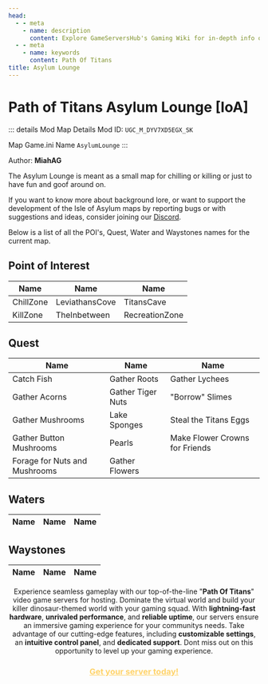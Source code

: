 ```yaml
---
head:
  - - meta
    - name: description
      content: Explore GameServersHub's Gaming Wiki for in-depth info on Path of Titans. Find details on gameplay, features, and updates for the ultimate dino MMO adventure! 
  - - meta
    - name: keywords
      content: Path Of Titans
title: Asylum Lounge
---
```


# Path of Titans Asylum Lounge [IoA]

::: details Mod Map Details
Mod ID: `UGC_M_DYV7XD5EGX_SK`

Map Game.ini Name `AsylumLounge`
:::

Author: **MiahAG**

The Asylum Lounge is meant as a small map for chilling or killing or just to have fun and goof around on.

If you want to know more about background lore, or want to support the development of the Isle of Asylum maps by reporting bugs or with suggestions and ideas, consider joining our [Discord](https://discord.gg/cZzqCEMNzH).

Below is a list of all the POI's, Quest, Water and Waystones names for the current map.

## Point of Interest

| Name | Name | Name |
| --- | --- | --- |
| ChillZone | LeviathansCove | TitansCave |
| KillZone | TheInbetween | RecreationZone |

## Quest

| Name | Name | Name |
| --- | --- | --- |
| Catch Fish | Gather Roots | Gather Lychees |
| Gather Acorns | Gather Tiger Nuts | "Borrow" Slimes |
| Gather Mushrooms | Lake Sponges | Steal the Titans Eggs |
| Gather Button Mushrooms | Pearls | Make Flower Crowns for Friends |
| Forage for Nuts and Mushrooms | Gather Flowers | |

## Waters

| Name | Name | Name |
| --- | --- | --- |

## Waystones

| Name | Name | Name |
| --- | --- | --- |

<p style="text-align: center;"><span data-preserver-spaces="true">Experience seamless gameplay with our top-of-the-line "</span><strong><span data-preserver-spaces="true">Path Of Titans</span></strong><span data-preserver-spaces="true">" video game servers for hosting. Dominate the virtual world and build your killer dinosaur-themed world with your gaming squad. </span><span data-preserver-spaces="true">With </span><strong><span data-preserver-spaces="true">lightning-fast hardware</span></strong><span data-preserver-spaces="true">, </span><strong><span data-preserver-spaces="true">unrivaled performance</span></strong><span data-preserver-spaces="true">, and </span><strong><span data-preserver-spaces="true">reliable uptime</span></strong><span data-preserver-spaces="true">, our servers ensure an immersive gaming experience for your communitys needs. </span><span data-preserver-spaces="true">Take advantage of our cutting-edge features, including </span><strong><span data-preserver-spaces="true">customizable settings</span></strong><span data-preserver-spaces="true">, an </span><strong><span data-preserver-spaces="true">intuitive control panel</span></strong><span data-preserver-spaces="true">, and </span><strong><span data-preserver-spaces="true">dedicated support</span></strong><span data-preserver-spaces="true">. Dont miss out on this opportunity to level up your gaming experience.</span></p>
<h3 style="text-align: center;"><span style="color: #ffd369;"><a style="color: #ffd369;" href="https://gameservershub.com/hostin./path-of-titans/"><strong>Get your server today!</strong></a></span></h3>
